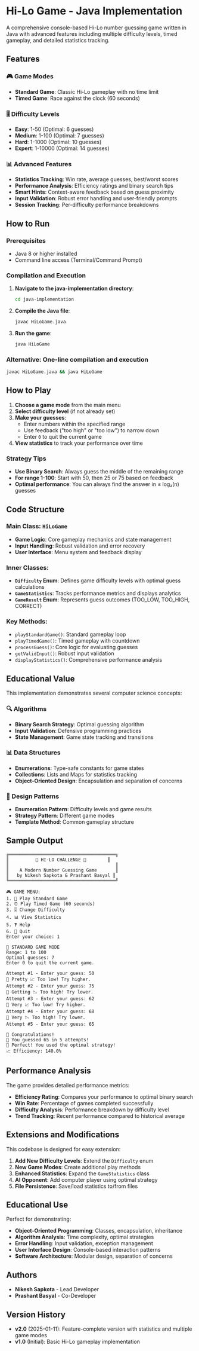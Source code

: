 # Hi-Lo Game - Java Implementation

A comprehensive console-based Hi-Lo number guessing game written in Java with advanced features including multiple difficulty levels, timed gameplay, and detailed statistics tracking.

## Features

### 🎮 Game Modes
- **Standard Game**: Classic Hi-Lo gameplay with no time limit
- **Timed Game**: Race against the clock (60 seconds)

### 🎚️ Difficulty Levels
- **Easy**: 1-50 (Optimal: 6 guesses)
- **Medium**: 1-100 (Optimal: 7 guesses) 
- **Hard**: 1-1000 (Optimal: 10 guesses)
- **Expert**: 1-10000 (Optimal: 14 guesses)

### 📊 Advanced Features
- **Statistics Tracking**: Win rate, average guesses, best/worst scores
- **Performance Analysis**: Efficiency ratings and binary search tips
- **Smart Hints**: Context-aware feedback based on guess proximity
- **Input Validation**: Robust error handling and user-friendly prompts
- **Session Tracking**: Per-difficulty performance breakdowns

## How to Run

### Prerequisites
- Java 8 or higher installed
- Command line access (Terminal/Command Prompt)

### Compilation and Execution

1. **Navigate to the java-implementation directory**:
   ```bash
   cd java-implementation
   ```

2. **Compile the Java file**:
   ```bash
   javac HiLoGame.java
   ```

3. **Run the game**:
   ```bash
   java HiLoGame
   ```

### Alternative: One-line compilation and execution
```bash
javac HiLoGame.java && java HiLoGame
```

## How to Play

1. **Choose a game mode** from the main menu
2. **Select difficulty level** (if not already set)
3. **Make your guesses**:
   - Enter numbers within the specified range
   - Use feedback ("too high" or "too low") to narrow down
   - Enter `0` to quit the current game
4. **View statistics** to track your performance over time

### Strategy Tips
- **Use Binary Search**: Always guess the middle of the remaining range
- **For range 1-100**: Start with 50, then 25 or 75 based on feedback
- **Optimal performance**: You can always find the answer in ≤ log₂(n) guesses

## Code Structure

### Main Class: `HiLoGame`
- **Game Logic**: Core gameplay mechanics and state management
- **Input Handling**: Robust validation and error recovery
- **User Interface**: Menu system and feedback display

### Inner Classes:
- **`Difficulty` Enum**: Defines game difficulty levels with optimal guess calculations
- **`GameStatistics`**: Tracks performance metrics and displays analytics
- **`GameResult` Enum**: Represents guess outcomes (TOO_LOW, TOO_HIGH, CORRECT)

### Key Methods:
- `playStandardGame()`: Standard gameplay loop
- `playTimedGame()`: Timed gameplay with countdown
- `processGuess()`: Core logic for evaluating guesses
- `getValidInput()`: Robust input validation
- `displayStatistics()`: Comprehensive performance analysis

## Educational Value

This implementation demonstrates several computer science concepts:

### 🔍 Algorithms
- **Binary Search Strategy**: Optimal guessing algorithm
- **Input Validation**: Defensive programming practices
- **State Management**: Game state tracking and transitions

### 📊 Data Structures
- **Enumerations**: Type-safe constants for game states
- **Collections**: Lists and Maps for statistics tracking
- **Object-Oriented Design**: Encapsulation and separation of concerns

### 🎯 Design Patterns
- **Enumeration Pattern**: Difficulty levels and game results
- **Strategy Pattern**: Different game modes
- **Template Method**: Common gameplay structure

## Sample Output

```
╔════════════════════════════════════════╗
║          🎯 HI-LO CHALLENGE 🎯        ║
║                                        ║
║    A Modern Number Guessing Game       ║
║   by Nikesh Sapkota & Prashant Basyal ║
╚════════════════════════════════════════╝

🎮 GAME MENU:
1. 🎯 Play Standard Game
2. ⏰ Play Timed Game (60 seconds)
3. 🎚️ Change Difficulty
4. 📊 View Statistics
5. ❓ Help
6. 👋 Quit
Enter your choice: 1

🎯 STANDARD GAME MODE
Range: 1 to 100
Optimal guesses: 7
Enter 0 to quit the current game.

Attempt #1 - Enter your guess: 50
🎯 Pretty 📈 Too low! Try higher.
Attempt #2 - Enter your guess: 75
🎪 Getting 📉 Too high! Try lower.
Attempt #3 - Enter your guess: 62
🎊 Very 📈 Too low! Try higher.
Attempt #4 - Enter your guess: 68
🎊 Very 📉 Too high! Try lower.
Attempt #5 - Enter your guess: 65

🎉 Congratulations!
🎯 You guessed 65 in 5 attempts!
🏅 Perfect! You used the optimal strategy!
📈 Efficiency: 140.0%
```

## Performance Analysis

The game provides detailed performance metrics:
- **Efficiency Rating**: Compares your performance to optimal binary search
- **Win Rate**: Percentage of games completed successfully
- **Difficulty Analysis**: Performance breakdown by difficulty level
- **Trend Tracking**: Recent performance compared to historical average

## Extensions and Modifications

This codebase is designed for easy extension:

1. **Add New Difficulty Levels**: Extend the `Difficulty` enum
2. **New Game Modes**: Create additional play methods
3. **Enhanced Statistics**: Expand the `GameStatistics` class
4. **AI Opponent**: Add computer player using optimal strategy
5. **File Persistence**: Save/load statistics to/from files

## Educational Use

Perfect for demonstrating:
- **Object-Oriented Programming**: Classes, encapsulation, inheritance
- **Algorithm Analysis**: Time complexity, optimal strategies
- **Error Handling**: Input validation, exception management
- **User Interface Design**: Console-based interaction patterns
- **Software Architecture**: Modular design, separation of concerns

## Authors

- **Nikesh Sapkota** - Lead Developer
- **Prashant Basyal** - Co-Developer

## Version History

- **v2.0** (2025-01-11): Feature-complete version with statistics and multiple game modes
- **v1.0** (Initial): Basic Hi-Lo gameplay implementation

